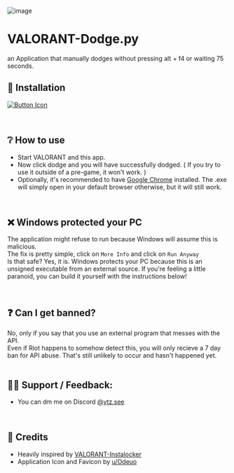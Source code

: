 
![image](https://prnt.sc/gHHcWug7zawW)

# VALORANT-Dodge.py
an Application that manually dodges without pressing alt + f4 or waiting 75 seconds.

## 📩 Installation
  [Link]: https://github.com/bruninpy/valorant-dodge.py/releases/latest 'Latest Release'
[Button Icon]: https://img.shields.io/badge/Releases-EF2D5E?style=for-the-badge&logoColor=white&logo=DocuSign
[![Button Icon]][Link]

<br>

## ❔ How to use
- Start VALORANT and this app.
- Now click dodge and you will have successfully dodged. ( If you try to use it outside of a pre-game, it won't work. )
- Optionally, it's recommended to have [Google Chrome](https://www.google.com/intl/en_in/chrome/) installed. The .exe will simply open in your default browser otherwise, but it will still work.

<br>

## ❌ Windows protected your PC
The application might refuse to run because Windows will assume this is malicious.
<br>
The fix is pretty simple, click on `More Info` and click on `Run Anyway`
<br>
Is that safe? Yes, it is. Windows protects your PC because this is an unsigned executable from an external source. If you're feeling a little paranoid, you can build it yourself with the instructions below!

<br>

## ❓ Can I get banned?

No, only if you say that you use an external program that messes with the API.
<br>
Even if Riot happens to somehow detect this, you will only recieve a 7 day ban for API abuse. That's still unlikely to occur and hasn't happened yet.
<br>
<br>

## 🤷‍♀️ Support / Feedback:

- You can dm me on Discord [@ytz.see](https://discord.com/users/949420402051006474)

<br>

## 📰 Credits

- Heavily inspired by [VALORANT-Instalocker](https://github.com/SuppliedOrange/VALORANT-Instalocker)
- Application Icon and Favicon by [u/Odeuo](https://www.reddit.com/user/Odeuo/)

